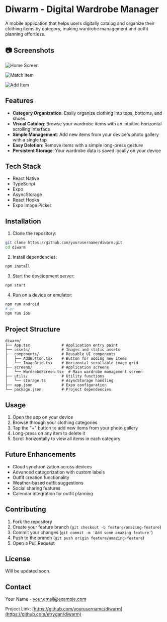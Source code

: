 # Diwarm - Digital Wardrobe Manager

A mobile application that helps users digitally catalog and organize their clothing items by category, making wardrobe management and outfit planning effortless.

## 📷 Screenshots

![Home Screen](screenshots/home1.jpeg)

![Match Item](screenshots/home2.jpeg)

![Add Item](screenshots/home3.jpeg)


## Features

- **Category Organization**: Easily organize clothing into tops, bottoms, and shoes
- **Visual Catalog**: Browse your wardrobe items with an intuitive horizontal scrolling interface
- **Simple Management**: Add new items from your device's photo gallery with a single tap
- **Easy Deletion**: Remove items with a simple long-press gesture
- **Persistent Storage**: Your wardrobe data is saved locally on your device

## Tech Stack

- React Native
- TypeScript
- Expo
- AsyncStorage
- React Hooks
- Expo Image Picker

## Installation

1. Clone the repository:
```bash
git clone https://github.com/yourusername/diwarm.git
cd diwarm
```

2. Install dependencies:
```bash
npm install
```

3. Start the development server:
```bash
npm start
```

4. Run on a device or emulator:
```bash
npm run android
# or
npm run ios
```

## Project Structure

```
diwarm/
├── App.tsx              # Application entry point
├── assets/              # Images and static assets
├── components/          # Reusable UI components
│   ├── AddButton.tsx    # Button for adding new items
│   └── ImageGrid.tsx    # Horizontal scrollable image grid
├── screens/             # Application screens
│   └── WardrobeScreen.tsx  # Main wardrobe management screen
├── utils/               # Utility functions
│   └── storage.ts       # AsyncStorage handling
├── app.json             # Expo configuration
└── package.json         # Project dependencies
```

## Usage

1. Open the app on your device
2. Browse through your clothing categories
3. Tap the "+" button to add new items from your photo gallery
4. Long-press on any item to delete it
5. Scroll horizontally to view all items in each category

## Future Enhancements

- Cloud synchronization across devices
- Advanced categorization with custom labels
- Outfit creation functionality
- Weather-based outfit suggestions
- Social sharing features
- Calendar integration for outfit planning

## Contributing

1. Fork the repository
2. Create your feature branch (`git checkout -b feature/amazing-feature`)
3. Commit your changes (`git commit -m 'Add some amazing feature'`)
4. Push to the branch (`git push origin feature/amazing-feature`)
5. Open a Pull Request

## License

Will be updated soon.

## Contact

Your Name - [your.email@example.com](mailto:anuragt1604@gmail.com)

Project Link: [https://github.com/yourusername/diwarm](https://github.com/etrygan/diwarm)
